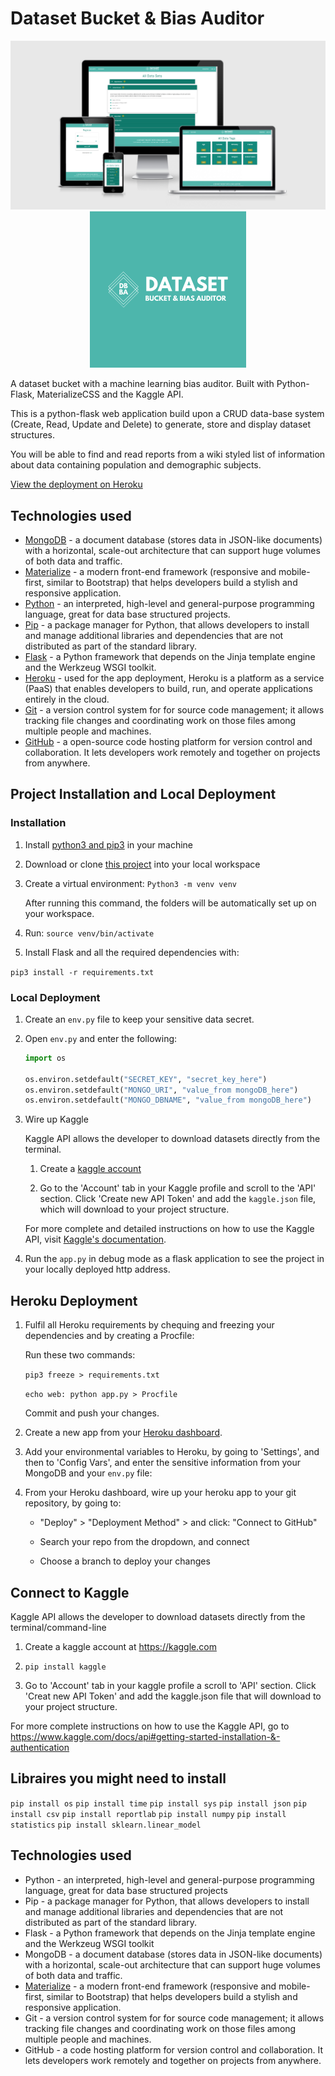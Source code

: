 # Dataset Bucket & Bias Auditor

<p align="center">
<img src="https://raw.githubusercontent.com/kescardoso/datasetbucket/main/static/images/responsive.png">
<img src="https://raw.githubusercontent.com/kescardoso/datasetbucket/main/static/images/dbba-full.png" width="250px">
</p>

A dataset bucket with a machine learning bias auditor. Built with Python-Flask, MaterializeCSS and the Kaggle API.

This is a python-flask web application build upon a CRUD data-base system (Create, Read, Update and Delete) to generate, store and display dataset structures.

You will be able to find and read reports from a wiki styled list of information 
about data containing population and demographic subjects.

[View the deployment on Heroku](https://datasetbucket.herokuapp.com/)

## Technologies used

- [MongoDB](https://www.mongodb.com/) - a document database (stores data in JSON-like documents) with a horizontal, scale-out architecture that can support huge volumes of both data and traffic.
- [Materialize](https://materializecss.com/) - a modern front-end framework (responsive and mobile-first, similar to Bootstrap) that helps developers build a stylish and responsive application.
- [Python](https://www.python.org/) - an interpreted, high-level and general-purpose programming language, great for data base structured projects.
- [Pip](https://pypi.org/project/pip/) - a package manager for Python, that allows developers to install and manage additional libraries and dependencies that are not distributed as part of the standard library.
- [Flask](https://flask.palletsprojects.com/) - a Python framework that depends on the Jinja template engine and the Werkzeug WSGI toolkit.
- [Heroku](https://www.heroku.com/) - used for the app deployment, Heroku is a platform as a service (PaaS) that enables developers to build, run, and operate applications entirely in the cloud.
- [Git](https://git-scm.com/) - a version control system for for source code management; it allows tracking file changes and coordinating work on those files among multiple people and machines.
- [GitHub](https://github.com/) - a open-source code hosting platform for version control and collaboration. It lets developers work remotely and together on projects from anywhere.

## Project Installation and Local Deployment

### Installation

1. Install [python3 and pip3](https://www.python.org) in your machine
    
2. Download or clone [this project](https://github.com/kescardoso/datasetbucket) into your local workspace

3. Create a virtual environment: `Python3 -m venv venv`

    After running this command, the folders will be automatically set up on your workspace.

4. Run: `source venv/bin/activate`

5. Install Flask and all the required dependencies with: 

`pip3 install -r requirements.txt`

### Local Deployment

1. Create an `env.py` file to keep your sensitive data secret.

2. Open `env.py` and enter the following:

    ```python
    import os

    os.environ.setdefault("SECRET_KEY", "secret_key_here")
    os.environ.setdefault("MONGO_URI", "value_from mongoDB_here")
    os.environ.setdefault("MONGO_DBNAME", "value_from mongoDB_here")
    ```

3. Wire up Kaggle

    Kaggle API allows the developer to download datasets directly from the terminal.

    1. Create a [kaggle account](https://kaggle.com)

    2. Go to the 'Account' tab in your Kaggle profile and scroll to the 'API' section. Click 'Create new API Token' and add the `kaggle.json` file, which will download to your project structure.

    For more complete and detailed instructions on how to use the Kaggle API, visit [Kaggle's documentation](https://www.kaggle.com/docs/api#getting-started-installation-&-authentication).

5. Run the `app.py` in debug mode as a flask application to see the project in your locally deployed http address.

## Heroku Deployment

1. Fulfil all Heroku requirements by chequing and freezing your dependencies and by creating a Procfile:

    Run these two commands:

    `pip3 freeze > requirements.txt`

    `echo web: python app.py > Procfile`

    Commit and push your changes.

2. Create a new app from your [Heroku dashboard](https://www.heroku.com/).

3. Add your environmental variables to Heroku, by going to 'Settings', and then to 'Config Vars', and enter the sensitive information from your MongoDB and your `env.py` file:

5. From your Heroku dashboard, wire up your heroku app to your git repository, by going to:

    - "Deploy" > "Deployment Method" > and click: "Connect to GitHub"

    - Search your repo from the dropdown, and connect

    - Choose a branch to deploy your changes

## Connect to Kaggle

Kaggle API allows the developer to download datasets directly from the terminal/command-line

1. Create a kaggle account at https://kaggle.com

2. `pip install kaggle`

3. Go to 'Account' tab in your kaggle profile a scroll to 'API' section. Click 'Creat new API Token' and add the kaggle.json file that will download to your project structure.

For more complete instructions on how to use the Kaggle API, go to https://www.kaggle.com/docs/api#getting-started-installation-&-authentication

## Libraires you might need to install

`pip install os`
`pip install time`
`pip install sys`
`pip install json`
`pip install csv`
`pip install reportlab`
`pip install numpy`
`pip install statistics`
`pip install sklearn.linear_model`


## Technologies used

- Python - an interpreted, high-level and general-purpose programming language, great for data base structured projects
- Pip - a package manager for Python, that allows developers to install and manage additional libraries and dependencies that are not distributed as part of the standard library.
- Flask - a Python framework that depends on the Jinja template engine and the Werkzeug WSGI toolkit
- MongoDB - a document database (stores data in JSON-like documents) with a horizontal, scale-out architecture that can support huge volumes of both data and traffic.
- [Materialize](https://materializecss.com/) - a modern front-end framework (responsive and mobile-first, similar to Bootstrap) that helps developers build a stylish and responsive application.
- Git - a version control system for for source code management; it allows tracking file changes and coordinating work on those files among multiple people and machines.
- GitHub - a code hosting platform for version control and collaboration. It lets developers work remotely and together on projects from anywhere.


